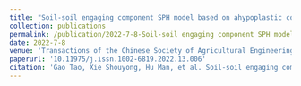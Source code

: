 ```yaml
---
title: "Soil-soil engaging component SPH model based on ahypoplastic constitutive model"
collection: publications
permalink: /publication/2022-7-8-Soil-soil engaging component SPH model based on ahypoplastic constitutive model
date: 2022-7-8
venue: 'Transactions of the Chinese Society of Agricultural Engineering'
paperurl: '10.11975/j.issn.1002-6819.2022.13.006'
citation: 'Gao Tao, Xie Shouyong, Hu Man, et al. Soil-soil engaging component SPH model based on a hypoplastic constitutive model[J]. Transactions of the Chinese Society of Agricultural Engineering (Transactions of the CSAE), 2022, 38(13): 47-55.'
---
```

